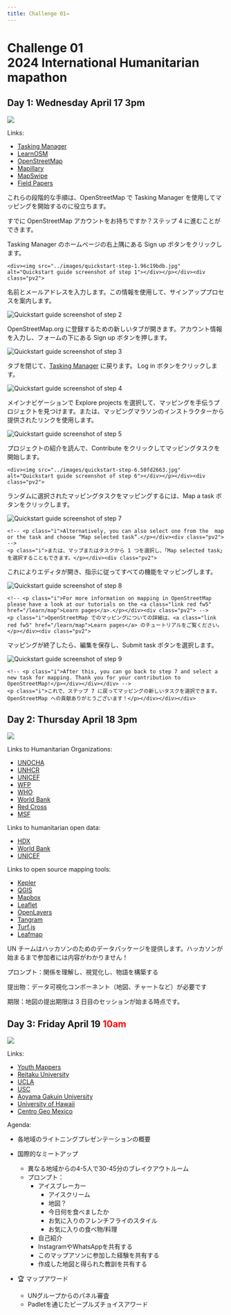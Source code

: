 ```yaml
---
title: Challenge 01→
---
```


# Challenge 01<br>2024 International Humanitarian mapathon

## Day 1: Wednesday April 17 3pm

<img src="../images/pizza.jpg" class="no-shadow">

Links: 

- [Tasking Manager](https://tasks.hotosm.org/)
- [LearnOSM](https://learnosm.org/en/)
- [OpenStreetMap](https://www.openstreetmap.org/)
- [Mapillary](https://www.mapillary.com/)
- [MapSwipe](https://mapswipe.org/)
- [Field Papers](http://fieldpapers.org/)

<div>

<!-- <p>These step-by-step instructions help you to get started mapping with the Tasking Manager on OpenStreetMap.</p> -->
<p>これらの段階的な手順は、OpenStreetMap で Tasking Manager を使用してマッピングを開始するのに役立ちます。</p>

<!-- <p class="i">Do you have an OpenStreetMap account already? You can skip ahead to step 4.</p> -->
<p class="i">すでに OpenStreetMap アカウントをお持ちですか？ステップ 4 に進むことができます。</p>

<div><div class="pv2">

<!-- <p><span class="b mr1">1.</span>Click on the <span>Sign up</span> button in the upper right corner of the <a class="link red fw5" href="/">Tasking Manager</a> homepage. -->

<p>Tasking Manager のホームページの右上隅にある <span>Sign up</span> ボタンをクリックします。</p>

	<div><img src="../images/quickstart-step-1.96c19bdb.jpg" alt="Quickstart guide screenshot of step 1"></div></p></div><div class="pv2">

<!-- <p><span class="b mr1">2.</span>Provide your name and email address. We will use this information to guide you through the sign-up process. -->
<p>名前とメールアドレスを入力します。この情報を使用して、サインアッププロセスを案内します。</p>
	<div><img src="../images/quickstart-step-2.5849d094.jpg" alt="Quickstart guide screenshot of step 2"></div></p></div><div class="pv2">

<!-- <p><span class="b mr1">3.</span>A new tab will open allowing you to register on OpenStreetMap.org. Provide your account information and press the <span>Sign up</span> button at the bottom of the form. -->
<p>OpenStreetMap.org に登録するための新しいタブが開きます。アカウント情報を入力し、フォームの下にある <span>Sign up</span> ボタンを押します。</p>
	<div><img src="../images/quickstart-step-3.7430d1d9.jpg" alt="Quickstart guide screenshot of step 3"></div></p></div><div class="pv2">

<!-- <p><span class="b mr1">4.</span>Close the tab and go back to the <a class="link red fw5" href="/">Tasking Manager</a>. Click the button to <span>Log in</span>. -->
<p>タブを閉じて、<a class="link red fw5" href="/">Tasking Manager</a> に戻ります。 <span>Log in</span> ボタンをクリックします。</p>
	<div><img src="../images/quickstart-step-4.4d41d25c.jpg" alt="Quickstart guide screenshot of step 4"></div></p></div><div class="pv2">

<!-- <p><span class="b mr1">5.</span>Select <span>Explore projects</span> in the main navigation to find a project to help map. Or use the link provided by your mapathon instructor. -->
<p>メインナビゲーションで <span>Explore projects</span> を選択して、マッピングを手伝うプロジェクトを見つけます。または、マッピングマラソンのインストラクターから提供されたリンクを使用します。</p>    
	<div><img src="../images/quickstart-step-5.925e2d3e.jpg" alt="Quickstart guide screenshot of step 5"></div></p></div><div class="pv2">

<!-- <p><span class="b mr1">6.</span>Read the introduction to the project and click on <span>Contribute</span> to begin with a mapping task. -->
<p>プロジェクトの紹介を読んで、<span>Contribute</span> をクリックしてマッピングタスクを開始します。</p>
	
	<div><img src="../images/quickstart-step-6.50fd2663.jpg" alt="Quickstart guide screenshot of step 6"></div></p></div><div class="pv2">

<!-- <p><span class="b mr1">7.</span>Map a randomly selected task for mapping by clicking on the button <span>Map a task</span>. -->
<p>ランダムに選択されたマッピングタスクをマッピングするには、<span>Map a task</span> ボタンをクリックします。</p>
	<div><img src="../images/quickstart-step-7.6351d4eb.jpg" alt="Quickstart guide screenshot of step 7"></div></p>
	
	<!-- <p class="i">Alternatively, you can also select one from the  map or the task and choose “Map selected task”.</p></div><div class="pv2"> -->
	<p class="i">または、マップまたはタスクから 1 つを選択し、「Map selected task」を選択することもできます。</p></div><div class="pv2">

<!-- <p><span class="b mr1">8.</span>This opens the editor; map all the features asked for in the instructions. -->
<p>これによりエディタが開き、指示に従ってすべての機能をマッピングします。</p>   
	<div><img src="../images/quickstart-step-8.9e1eccd5.jpg" alt="Quickstart guide screenshot of step 8"></div></p>
	
	<!-- <p class="i">For more information on mapping in OpenStreetMap please have a look at our tutorials on the <a class="link red fw5" href="/learn/map">Learn pages</a>.</p></div><div class="pv2"> -->
	<p class="i">OpenStreetMap でのマッピングについての詳細は、<a class="link red fw5" href="/learn/map">Learn pages</a> のチュートリアルをご覧ください。</p></div><div class="pv2">

<!-- <p><span class="b mr1">9.</span>When finished mapping, save your edits and select the button <span>Submit task</span>. -->
<p>マッピングが終了したら、編集を保存し、<span>Submit task</span> ボタンを選択します。</p>    
	<div><img src="../images/quickstart-step-9.2d091024.jpg" alt="Quickstart guide screenshot of step 9"></div></p>
	
	<!-- <p class="i">After this, you can go back to step 7 and select a new task for mapping. Thank you for your contribution to OpenStreetMap!</p></div></div></div> -->
	<p class="i">これで、ステップ 7 に戻ってマッピングの新しいタスクを選択できます。OpenStreetMap への貢献ありがとうございます！</p></div></div></div>

## Day 2: Thursday April 18 3pm

<img src="../images/un.jpg" class="no-shadow">

Links to Humanitarian Organizations:

- [UNOCHA](https://www.unocha.org/)
- [UNHCR](https://www.unhcr.org/)
- [UNICEF](https://www.unicef.org/)
- [WFP](https://www.wfp.org/)
- [WHO](https://www.who.int/)
- [World Bank](https://www.worldbank.org/)
- [Red Cross](https://www.icrc.org/)
- [MSF](https://www.msf.org/)

Links to humanitarian open data:

- [HDX](https://data.humdata.org/)
- [World Bank](https://data.worldbank.org/)
- [UNICEF](https://data.unicef.org/)

Links to open source mapping tools:

- [Kepler](https://kepler.gl/)
- [QGIS](https://qgis.org/)
- [Mapbox](https://www.mapbox.com/)
- [Leaflet](https://leafletjs.com/)
- [OpenLayers](https://openlayers.org/)
- [Tangram](https://tangrams.github.io/)
- [Turf.js](http://turfjs.org/)
- [Leafmap](https://leafmap.org/)

UN チームはハッカソンのためのデータパッケージを提供します。ハッカソンが始まるまで参加者には内容がわかりません！

プロンプト：関係を理解し、視覚化し、物語を構築する

提出物：データ可視化コンポーネント（地図、チャートなど）が必要です

期限：地図の提出期限は 3 日目のセッションが始まる時点です。

## Day 3: Friday April 19 <span style="color:red;">10am</span>

<img src="../images/meetup.jpg" class="no-shadow">

Links:

- [Youth Mappers](https://www.youthmappers.org/)
- [Reitaku University](https://www.reitaku-u.ac.jp/)
- [UCLA](https://www.ucla.edu/)
- [USC](https://www.usc.edu/)
- [Aoyama Gakuin University](https://www.aoyama.ac.jp/)
- [University of Hawaii](https://www.hawaii.edu/)
- [Centro Geo Mexico](https://www.centrogeo.edu.mx/)

Agenda:

- 各地域のライトニングプレゼンテーションの概要
- 国際的なミートアップ
	- 異なる地域からの4-5人で30-45分のブレイクアウトルーム
	- プロンプト：
		- アイスブレーカー
			- アイスクリーム
			- 地図？
			- 今日何を食べましたか
			- お気に入りのフレンチフライのスタイル
			- お気に入りの食べ物/料理
		- 自己紹介
		- InstagramやWhatsAppを共有する
		- このマップアソンに参加した経験を共有する
		- 作成した地図と得られた教訓を共有する

- 🏆 マップアワード
	- UNグループからのパネル審査
	- Padletを通じたピープルズチョイスアワード


